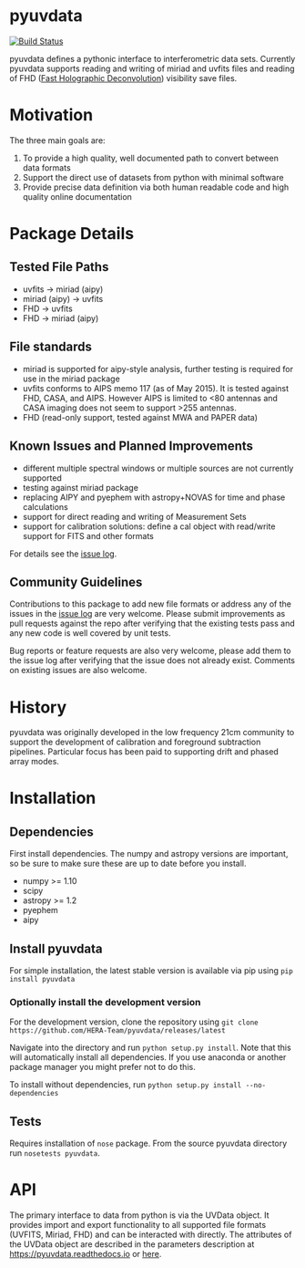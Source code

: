 # pyuvdata

[![Build Status](https://travis-ci.org/HERA-Team/pyuvdata.svg?branch=master)](https://travis-ci.org/HERA-Team/pyuvdata)

pyuvdata defines a pythonic interface to interferometric data sets. Currently pyuvdata supports reading and writing of miriad and uvfits files and reading of FHD ([Fast Holographic Deconvolution](https://github.com/EoRImaging/FHD)) visibility save files.   


# Motivation
The three main goals are:

1. To provide a high quality, well documented path to convert between data formats
2. Support the direct use of datasets from python with minimal software
3. Provide precise data definition via both human readable code and high quality online documentation

# Package Details
## Tested File Paths
* uvfits -> miriad (aipy)
* miriad (aipy) -> uvfits
* FHD -> uvfits
* FHD -> miriad (aipy)

## File standards
* miriad is supported for aipy-style analysis, further testing is required for use in the miriad package
* uvfits conforms to AIPS memo 117 (as of May 2015).  It is tested against FHD, CASA, and AIPS. However AIPS is limited to <80 antennas and CASA imaging does not seem to support >255 antennas.
* FHD (read-only support, tested against MWA and PAPER data)

## Known Issues and Planned Improvements
* different multiple spectral windows or multiple sources are not currently supported
* testing against miriad package
* replacing AIPY and pyephem with astropy+NOVAS for time and phase calculations
* support for direct reading and writing of Measurement Sets
* support for calibration solutions: define a cal object with read/write support for FITS and other formats

For details see the [issue log](https://github.com/HERA-Team/pyuvdata/issues).

## Community Guidelines
Contributions to this package to add new file formats or address any of the
issues in the [issue log](https://github.com/HERA-Team/pyuvdata/issues) are very welcome.
Please submit improvements as pull requests against the repo after verifying that
the existing tests pass and any new code is well covered by unit tests.

Bug reports or feature requests are also very welcome, please add them to the
issue log after verifying that the issue does not already exist.
Comments on existing issues are also welcome.

# History
pyuvdata was originally developed in the low frequency 21cm community to support the development of calibration and foreground subtraction pipelines. Particular focus has been paid to supporting drift and phased array modes.

# Installation
## Dependencies
First install dependencies. The numpy and astropy versions are important, so be sure to make sure these are up to date before you install.

* numpy >= 1.10
* scipy
* astropy >= 1.2
* pyephem
* aipy

## Install pyuvdata
For simple installation, the latest stable version is available via pip using ```pip install pyuvdata```

### Optionally install the development version
For the development version, clone the repository using
```git clone https://github.com/HERA-Team/pyuvdata/releases/latest```

Navigate into the directory and run ```python setup.py install```.
Note that this will automatically install all dependencies. If you use anaconda or another package manager you might prefer not to do this.

To install without dependencies, run
```python setup.py install --no-dependencies```

## Tests
Requires installation of `nose` package.
From the source pyuvdata directory run ```nosetests pyuvdata```.


# API
The primary interface to data from python is via the UVData object. It provides
import and export functionality to all supported file formats (UVFITS, Miriad, FHD)
and can be interacted with directly. The attributes of the UVData object are
described in the parameters description at https://pyuvdata.readthedocs.io or [here](https://github.com/HERA-Team/pyuvdata/blob/master/docs/parameters.rst).
